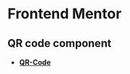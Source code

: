 # Frontend Mentor

## QR code component

- **[QR-Code](https://schmidschlucht.ch/mentor/qrcode)**


